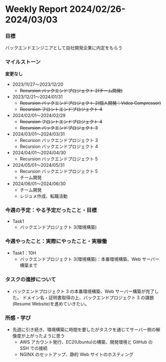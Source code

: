 # Weekly Report 2024/02/26-2024/03/03

### 目標

バックエンドエンジニアとして自社開発企業に内定をもらう

### マイルストーン

**変更なし**

- 2023/11/27〜2023/12/20
  - ~~Recursion バックエンドプロジェクト 2(チーム開発)~~
- 2023/12/21〜2024/01/31
  - ~~Recursion バックエンドプロジェクト 2(個人開発：Video Compressor)~~
  - ~~Recursion フロントエンドプロジェクト 4~~
- 2024/02/01〜2024/02/29
  - ~~Recursion フロントエンドプロジェクト 4~~
  - ~~Recursion バックエンドプロジェクト 3~~
- 2024/03/01〜2024/03/31
  - Recursion バックエンドプロジェクト 3
  - Recursion バックエンドプロジェクト 4
- 2024/04/01〜2024/04/30
  - Recursion バックエンドプロジェクト 5
- 2024/05/01〜2024/05/31
  - Recursion バックエンドプロジェクト 5
  - チーム開発
- 2024/06/01〜2024/06/30
  - チーム開発
  - レジュメ作成、転職活動

### 今週の予定：やる予定だったこと・目標

- Task1
  - バックエンドプロジェクト 3(環境構築)

### 今週やったこと：実際にやったこと・実稼働

- Task1：10H
  - バックエンドプロジェクト 3(環境構築)：本番環境構築、Web サーバー構築まで

### タスクの進捗について

- バックエンドプロジェクト 3 の本番環境構築、Web サーバー構築が完了した。
  ドメイン名・証明書取得の上、バックエンドプロジェクト 3 の課題(Resume Website)を進めていきたい。

### 所感・学び

- 先週に引き続き、環境構築に時間を要したがタスクを通じてサーバー側の解像度が上がったように思う
  - AWS アカウント発行、EC2(Ubuntu)の構築、開発環境と GitHub の SSH での接続
  - NGINX のセットアップ、静的 Web サイトのホスティング

